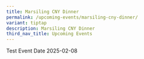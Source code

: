 ```yaml
---
title: Marsiling CNY Dinner
permalink: /upcoming-events/marsiling-cny-dinner/
variant: tiptap
description: Marsiling CNY Dinner
third_nav_title: Upcoming Events
---
```

<p>Test Event Date 2025-02-08</p>